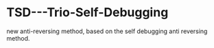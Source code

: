 # TSD---Trio-Self-Debugging
new anti-reversing method, based on the self debugging anti reversing method.

